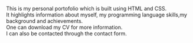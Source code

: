 This is my personal portofolio which is built using HTML and CSS.</br>
It highlights information about myself, my programming language skills,my background and achievements.</br>
One can download my CV for more information.</br>
I can also be contacted through the contact form.</br>
